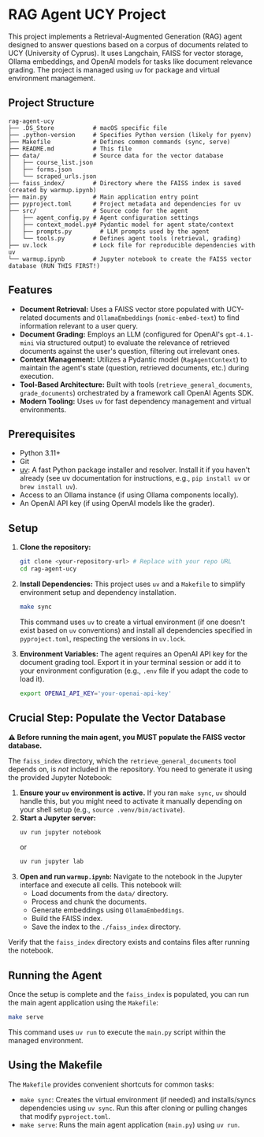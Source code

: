 # RAG Agent UCY Project

This project implements a Retrieval-Augmented Generation (RAG) agent designed to answer questions based on a corpus of documents related to UCY (University of Cyprus). It uses Langchain, FAISS for vector storage, Ollama embeddings, and OpenAI models for tasks like document relevance grading. The project is managed using `uv` for package and virtual environment management.

## Project Structure

```
rag-agent-ucy
├── .DS_Store           # macOS specific file
├── .python-version     # Specifies Python version (likely for pyenv)
├── Makefile            # Defines common commands (sync, serve)
├── README.md           # This file
├── data/               # Source data for the vector database
│   ├── course_list.json
│   ├── forms.json
│   └── scraped_urls.json
├── faiss_index/        # Directory where the FAISS index is saved (created by warmup.ipynb)
├── main.py             # Main application entry point
├── pyproject.toml      # Project metadata and dependencies for uv
├── src/                # Source code for the agent
│   ├── agent_config.py # Agent configuration settings
│   ├── context_model.py# Pydantic model for agent state/context
│   ├── prompts.py        # LLM prompts used by the agent
│   └── tools.py        # Defines agent tools (retrieval, grading)
├── uv.lock             # Lock file for reproducible dependencies with uv
└── warmup.ipynb        # Jupyter notebook to create the FAISS vector database (RUN THIS FIRST!)
```

## Features

*   **Document Retrieval:** Uses a FAISS vector store populated with UCY-related documents and `OllamaEmbeddings` (`nomic-embed-text`) to find information relevant to a user query.
*   **Document Grading:** Employs an LLM (configured for OpenAI's `gpt-4.1-mini` via structured output) to evaluate the relevance of retrieved documents against the user's question, filtering out irrelevant ones.
*   **Context Management:** Utilizes a Pydantic model (`RagAgentContext`) to maintain the agent's state (question, retrieved documents, etc.) during execution.
*   **Tool-Based Architecture:** Built with tools (`retrieve_general_documents`, `grade_documents`) orchestrated by a framework call OpenAI Agents SDK.
*   **Modern Tooling:** Uses `uv` for fast dependency management and virtual environments.

## Prerequisites

*   Python 3.11+
*   Git
*   [uv](https://github.com/astral-sh/uv): A fast Python package installer and resolver. Install it if you haven't already (see uv documentation for instructions, e.g., `pip install uv` or `brew install uv`).
*   Access to an Ollama instance (if using Ollama components locally).
*   An OpenAI API key (if using OpenAI models like the grader).

## Setup

1.  **Clone the repository:**
    ```bash
    git clone <your-repository-url> # Replace with your repo URL
    cd rag-agent-ucy
    ```

2.  **Install Dependencies:**
    This project uses `uv` and a `Makefile` to simplify environment setup and dependency installation.
    ```bash
    make sync
    ```
    This command uses `uv` to create a virtual environment (if one doesn't exist based on `uv` conventions) and install all dependencies specified in `pyproject.toml`, respecting the versions in `uv.lock`.

3.  **Environment Variables:**
    The agent requires an OpenAI API key for the document grading tool. Export it in your terminal session or add it to your environment configuration (e.g., `.env` file if you adapt the code to load it).
    ```bash
    export OPENAI_API_KEY='your-openai-api-key'
    ```

## Crucial Step: Populate the Vector Database

**⚠️ Before running the main agent, you MUST populate the FAISS vector database.**

The `faiss_index` directory, which the `retrieve_general_documents` tool depends on, is *not* included in the repository. You need to generate it using the provided Jupyter Notebook:

1.  **Ensure your `uv` environment is active.** If you ran `make sync`, `uv` should handle this, but you might need to activate it manually depending on your shell setup (e.g., `source .venv/bin/activate`).
2.  **Start a Jupyter server:**
    ```bash
    uv run jupyter notebook
    ```
    or
    ```bash
    uv run jupyter lab
    ```
3.  **Open and run `warmup.ipynb`:** Navigate to the notebook in the Jupyter interface and execute all cells. This notebook will:
    *   Load documents from the `data/` directory.
    *   Process and chunk the documents.
    *   Generate embeddings using `OllamaEmbeddings`.
    *   Build the FAISS index.
    *   Save the index to the `./faiss_index` directory.

Verify that the `faiss_index` directory exists and contains files after running the notebook.

## Running the Agent

Once the setup is complete and the `faiss_index` is populated, you can run the main agent application using the `Makefile`:

```bash
make serve
```

This command uses `uv run` to execute the `main.py` script within the managed environment.

## Using the Makefile

The `Makefile` provides convenient shortcuts for common tasks:

*   `make sync`: Creates the virtual environment (if needed) and installs/syncs dependencies using `uv sync`. Run this after cloning or pulling changes that modify `pyproject.toml`.
*   `make serve`: Runs the main agent application (`main.py`) using `uv run`.